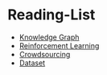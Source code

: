 # Reading-List

- [Knowledge Graph](https://github.com/thukg/Reading-List/blob/master/Knowledge-Graph-Reading-List.md)
- [Reinforcement Learning](https://github.com/thukg/Reading-List/blob/master/Reinforcement-Learning-Reading-List.md)
- [Crowdsourcing](https://github.com/thukg/Reading-List/blob/master/Crowdsourcing-Reading-List.md)
- [Dataset](https://github.com/thukg/Reading-List/blob/master/Dataset-Reading-List.md)